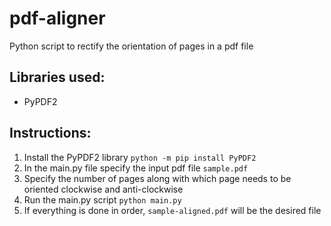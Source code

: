 # pdf-aligner
Python script to rectify the orientation of pages in a pdf file

## Libraries used:
* PyPDF2

## Instructions:
1. Install the PyPDF2 library ``` python -m pip install PyPDF2 ```
2. In the main.py file specify the input pdf file ```sample.pdf```
3. Specify the number of pages along with which page needs to be oriented clockwise and anti-clockwise
4. Run the main.py script ``` python main.py ```
5. If everything is done in order, ```sample-aligned.pdf``` will be the desired file 
